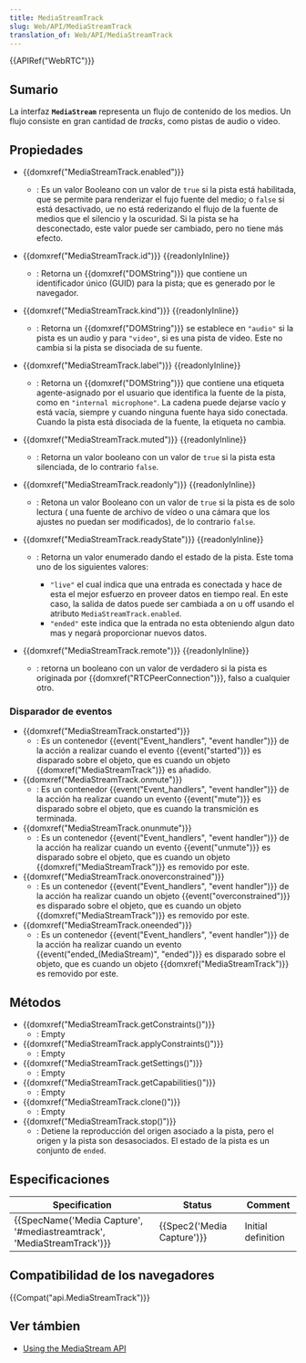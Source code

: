 ```yaml
---
title: MediaStreamTrack
slug: Web/API/MediaStreamTrack
translation_of: Web/API/MediaStreamTrack
---
```


{{APIRef("WebRTC")}}

## Sumario

La interfaz **`MediaStream`** representa un flujo de contenido de los medios. Un flujo consiste en gran cantidad de _tracks_, como pistas de audio o video.

## Propiedades

- {{domxref("MediaStreamTrack.enabled")}}
  - : Es un valor Booleano con un valor de `true` si la pista está habilitada, que se permite para renderizar el fujo fuente del medio; o `false` si está desactivado, ue no está rederizando el flujo de la fuente de medios que el silencio y la oscuridad. Si la pista se ha desconectado, este valor puede ser cambiado, pero no tiene más efecto.
- {{domxref("MediaStreamTrack.id")}} {{readonlyInline}}
  - : Retorna un {{domxref("DOMString")}} que contiene un identificador único (GUID) para la pista; que es generado por le navegador.
- {{domxref("MediaStreamTrack.kind")}} {{readonlyInline}}
  - : Retorna un {{domxref("DOMString")}} se establece en `"audio"` si la pista es un audio y para `"video"`, si es una pista de video. Este no cambia si la pista se disociada de su fuente.
- {{domxref("MediaStreamTrack.label")}} {{readonlyInline}}
  - : Retorna un {{domxref("DOMString")}} que contiene una etiqueta agente-asignado por el usuario que identifica la fuente de la pista, como en `"internal microphone"`. La cadena puede dejarse vacío y está vacía, siempre y cuando ninguna fuente haya sido conectada. Cuando la pista está disociada de la fuente, la etiqueta no cambia.
- {{domxref("MediaStreamTrack.muted")}} {{readonlyInline}}
  - : Retorna un valor booleano con un valor de `true` si la pista esta silenciada, de lo contrario `false`.
- {{domxref("MediaStreamTrack.readonly")}} {{readonlyInline}}
  - : Retona un valor Booleano con un valor de `true` si la pista es de solo lectura ( una fuente de archivo de vídeo o una cámara que los ajustes no puedan ser modificados), de lo contrario `false`.
- {{domxref("MediaStreamTrack.readyState")}} {{readonlyInline}}

  - : Retorna un valor enumerado dando el estado de la pista. Este toma uno de los siguientes valores:

    - `"live"` el cual indica que una entrada es conectada y hace de esta el mejor esfuerzo en proveer datos en tiempo real. En este caso, la salida de datos puede ser cambiada a on u off usando el atributo `MediaStreamTrack.enabled`.
    - `"ended"` este indica que la entrada no esta obteniendo algun dato mas y negará proporcionar nuevos datos.

- {{domxref("MediaStreamTrack.remote")}} {{readonlyInline}}
  - : retorna un booleano con un valor de verdadero si la pista es originada por {{domxref("RTCPeerConnection")}}, falso a cualquier otro.

### Disparador de eventos

- {{domxref("MediaStreamTrack.onstarted")}}
  - : Es un contenedor {{event("Event_handlers", "event handler")}} de la acción a realizar cuando el evento {{event("started")}} es disparado sobre el objeto, que es cuando un objeto {{domxref("MediaStreamTrack")}} es añadido.
- {{domxref("MediaStreamTrack.onmute")}}
  - : Es un contenedor {{event("Event_handlers", "event handler")}} de la acción ha realizar cuando un evento {{event("mute")}} es disparado sobre el objeto, que es cuando la transmición es terminada.
- {{domxref("MediaStreamTrack.onunmute")}}
  - : Es un contenedor {{event("Event_handlers", "event handler")}} de la acción ha realizar cuando un evento {{event("unmute")}} es disparado sobre el objeto, que es cuando un objeto {{domxref("MediaStreamTrack")}} es removido por este.
- {{domxref("MediaStreamTrack.onoverconstrained")}}
  - : Es un contenedor {{event("Event_handlers", "event handler")}} de la acción ha realizar cuando un objeto {{event("overconstrained")}} es disparado sobre el objeto, que es cuando un objeto {{domxref("MediaStreamTrack")}} es removido por este.
- {{domxref("MediaStreamTrack.oneended")}}
  - : Es un contenedor {{event("Event_handlers", "event handler")}} de la acción ha realizar cuando un evento {{event("ended_(MediaStream)", "ended")}} es disparado sobre el objeto, que es cuando un objeto {{domxref("MediaStreamTrack")}} es removido por este.

## Métodos

- {{domxref("MediaStreamTrack.getConstraints()")}}
  - : Empty
- {{domxref("MediaStreamTrack.applyConstraints()")}}
  - : Empty
- {{domxref("MediaStreamTrack.getSettings()")}}
  - : Empty
- {{domxref("MediaStreamTrack.getCapabilities()")}}
  - : Empty
- {{domxref("MediaStreamTrack.clone()")}}
  - : Empty
- {{domxref("MediaStreamTrack.stop()")}}
  - : Detiene la reproducción del origen asociado a la pista, pero el origen y la pista son desasociados. El estado de la pista es un conjunto de `ended`.

## Especificaciones

| Specification                                                                                | Status                               | Comment            |
| -------------------------------------------------------------------------------------------- | ------------------------------------ | ------------------ |
| {{SpecName('Media Capture', '#mediastreamtrack', 'MediaStreamTrack')}} | {{Spec2('Media Capture')}} | Initial definition |

## Compatibilidad de los navegadores

{{Compat("api.MediaStreamTrack")}}

## Ver támbien

- [Using the MediaStream API](/es/docs/WebRTC/MediaStream_API)
